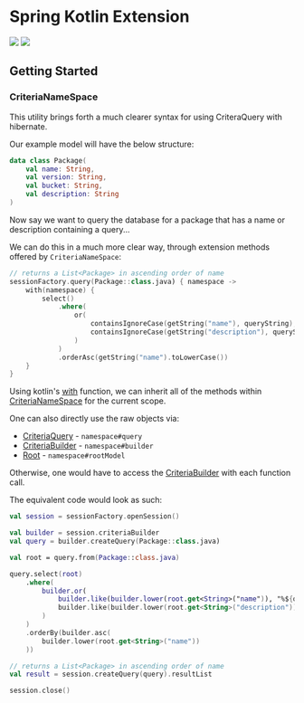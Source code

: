# Spring Kotlin Extension

[![](https://img.shields.io/github/license/mashape/apistatus.svg)](LICENSE)
[![](https://jitpack.io/v/TSedlar/spring-ext-kt.svg)](https://jitpack.io/#TSedlar/spring-ext-kt)

## Getting Started

### CriteriaNameSpace

This utility brings forth a much clearer syntax for using CriteraQuery with hibernate.

Our example model will have the below structure:

```kotlin
data class Package(
    val name: String,
    val version: String,
    val bucket: String,
    val description: String
)
```

Now say we want to query the database for a package that has a name or description containing a query... 

We can do this in a much more clear way, through extension methods offered by `CriteriaNameSpace`:

```kotlin
// returns a List<Package> in ascending order of name
sessionFactory.query(Package::class.java) { namespace ->
    with(namespace) {
        select()
            .where(
                or(
                    containsIgnoreCase(getString("name"), queryString),
                    containsIgnoreCase(getString("description"), queryString)
                )
            )
            .orderAsc(getString("name").toLowerCase())
    }
}
```

Using kotlin's [with](https://kotlinlang.org/api/latest/jvm/stdlib/kotlin/with.html) function, we can inherit all of the methods within [CriteriaNameSpace](src/main/kotlin/me/sedlar/spring/hibernate/CriteriaNameSpace.kt) for the current scope.

One can also directly use the raw objects via:
 - [CriteriaQuery](https://docs.oracle.com/javaee/7/api/javax/persistence/criteria/CriteriaQuery.html) - `namespace#query`
 - [CriteriaBuilder](https://docs.oracle.com/javaee/7/api/javax/persistence/criteria/CriteriaBuilder.html) - `namespace#builder`
 - [Root](https://docs.oracle.com/javaee/7/api/javax/persistence/criteria/Root.html) - `namespace#rootModel`

Otherwise, one would have to access the [CriteriaBuilder](https://docs.oracle.com/javaee/7/api/javax/persistence/criteria/CriteriaBuilder.html) with each function call.

The equivalent code would look as such:

```kotlin
val session = sessionFactory.openSession()

val builder = session.criteriaBuilder
val query = builder.createQuery(Package::class.java)

val root = query.from(Package::class.java)

query.select(root)
    .where(
        builder.or(
            builder.like(builder.lower(root.get<String>("name")), "%${queryString.toLowerCase()}%"),
            builder.like(builder.lower(root.get<String>("description")), "%${queryString.toLowerCase()}%")
        )
    )
    .orderBy(builder.asc(
        builder.lower(root.get<String>("name"))
    ))

// returns a List<Package> in ascending order of name
val result = session.createQuery(query).resultList

session.close()
```



